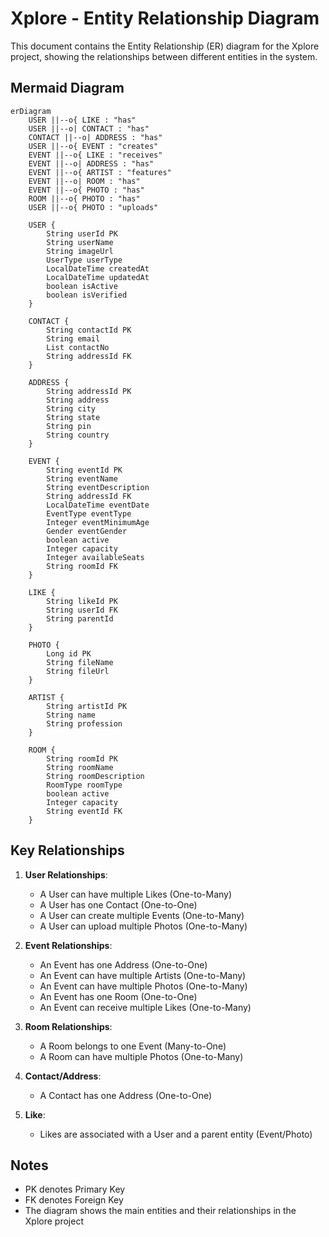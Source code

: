 # Xplore - Entity Relationship Diagram

This document contains the Entity Relationship (ER) diagram for the Xplore project, showing the relationships between different entities in the system.

## Mermaid Diagram

```mermaid
erDiagram
    USER ||--o{ LIKE : "has"
    USER ||--o| CONTACT : "has"
    CONTACT ||--o| ADDRESS : "has"
    USER ||--o{ EVENT : "creates"
    EVENT ||--o{ LIKE : "receives"
    EVENT ||--o| ADDRESS : "has"
    EVENT ||--o{ ARTIST : "features"
    EVENT ||--o| ROOM : "has"
    EVENT ||--o{ PHOTO : "has"
    ROOM ||--o{ PHOTO : "has"
    USER ||--o{ PHOTO : "uploads"

    USER {
        String userId PK
        String userName
        String imageUrl
        UserType userType
        LocalDateTime createdAt
        LocalDateTime updatedAt
        boolean isActive
        boolean isVerified
    }

    CONTACT {
        String contactId PK
        String email
        List contactNo
        String addressId FK
    }

    ADDRESS {
        String addressId PK
        String address
        String city
        String state
        String pin
        String country
    }

    EVENT {
        String eventId PK
        String eventName
        String eventDescription
        String addressId FK
        LocalDateTime eventDate
        EventType eventType
        Integer eventMinimumAge
        Gender eventGender
        boolean active
        Integer capacity
        Integer availableSeats
        String roomId FK
    }

    LIKE {
        String likeId PK
        String userId FK
        String parentId
    }

    PHOTO {
        Long id PK
        String fileName
        String fileUrl
    }

    ARTIST {
        String artistId PK
        String name
        String profession
    }

    ROOM {
        String roomId PK
        String roomName
        String roomDescription
        RoomType roomType
        boolean active
        Integer capacity
        String eventId FK
    }
```

## Key Relationships

1. **User Relationships**:
   - A User can have multiple Likes (One-to-Many)
   - A User has one Contact (One-to-One)
   - A User can create multiple Events (One-to-Many)
   - A User can upload multiple Photos (One-to-Many)

2. **Event Relationships**:
   - An Event has one Address (One-to-One)
   - An Event can have multiple Artists (One-to-Many)
   - An Event can have multiple Photos (One-to-Many)
   - An Event has one Room (One-to-One)
   - An Event can receive multiple Likes (One-to-Many)

3. **Room Relationships**:
   - A Room belongs to one Event (Many-to-One)
   - A Room can have multiple Photos (One-to-Many)

4. **Contact/Address**:
   - A Contact has one Address (One-to-One)

5. **Like**:
   - Likes are associated with a User and a parent entity (Event/Photo)

## Notes
- PK denotes Primary Key
- FK denotes Foreign Key
- The diagram shows the main entities and their relationships in the Xplore project
